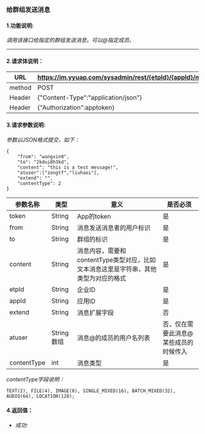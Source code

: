 ### 给群组发送消息

#### 1.功能说明:
*调用该接口给指定的群组发送消息。可以@指定成员。*
***

#### 2.请求体说明：


|URL|https://im.yyuap.com/sysadmin/rest/{etpId}/{appId}/message/muc|
|----|----|
|method|POST|
|Header|{"Content-Type":"application/json"}|
|Header|{"Authorization":apptoken}|

#### 3.请求参数说明:

*参数以JSON格式提交，如下：*

	{
		"from": "wangxin0",
		"to": "2kdui8h3kd",
		"content": "this is a test message!",
		"atuser":["zongtf","liuhaoi"],
		"extend": "",
		"contentType": 2
	}

|参数名称|类型|意义|是否必须|
|----|----|----|----|
|token|String|App的token|是|
|from|String|消息发送消息者的用户标识|是|
|to|String|群组的标识|是|
|content|String|消息内容，需要和contentType类型对应，比如文本消息这里是字符串，其他类型为对应的格式|是|
|etpId|String|企业ID|是|
|appId|String|应用ID|是|
|extend|String|消息扩展字段|否|
|atuser|String数组|消息@的成员的用户名列表|否，仅在需要此消息@某些成员的时候传入|
|contentType|int|消息类型|是|

*contentType字段说明：*

    TEXT(2), FILE(4), IMAGE(8), SINGLE_MIXED(16), BATCH_MIXED(32), AUDIO(64), LOCATION(128);

#### 4.返回值：

- *成功:*

	